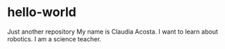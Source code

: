 # hello-world
Just another repository
My name is Claudia Acosta. I want to learn about robotics. I am a science teacher.
